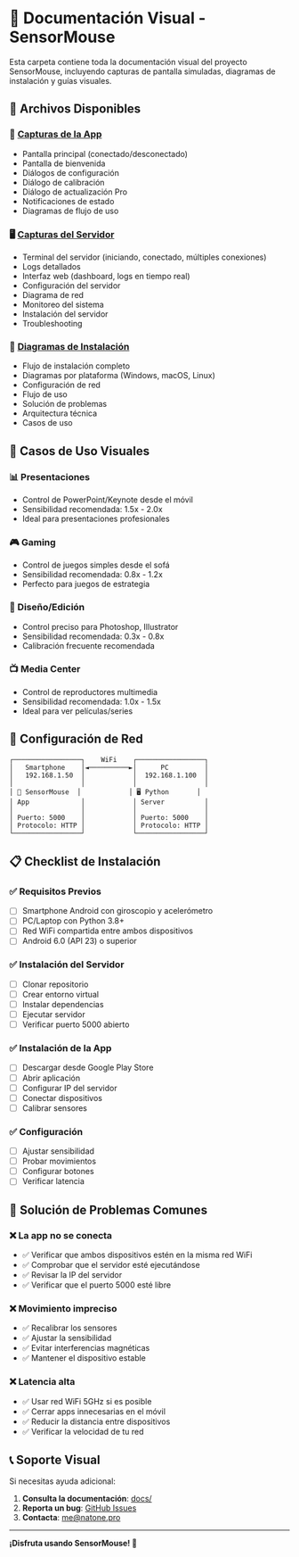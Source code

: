 # 📸 Documentación Visual - SensorMouse

Esta carpeta contiene toda la documentación visual del proyecto SensorMouse, incluyendo capturas de pantalla simuladas, diagramas de instalación y guías visuales.

## 📁 Archivos Disponibles

### 📱 [Capturas de la App](app_screenshots.md)
- Pantalla principal (conectado/desconectado)
- Pantalla de bienvenida
- Diálogos de configuración
- Diálogo de calibración
- Diálogo de actualización Pro
- Notificaciones de estado
- Diagramas de flujo de uso

### 🖥️ [Capturas del Servidor](server_screenshots.md)
- Terminal del servidor (iniciando, conectado, múltiples conexiones)
- Logs detallados
- Interfaz web (dashboard, logs en tiempo real)
- Configuración del servidor
- Diagrama de red
- Monitoreo del sistema
- Instalación del servidor
- Troubleshooting

### 🔧 [Diagramas de Instalación](installation_diagram.md)
- Flujo de instalación completo
- Diagramas por plataforma (Windows, macOS, Linux)
- Configuración de red
- Flujo de uso
- Solución de problemas
- Arquitectura técnica
- Casos de uso

## 🎯 Casos de Uso Visuales

### 📊 Presentaciones
- Control de PowerPoint/Keynote desde el móvil
- Sensibilidad recomendada: 1.5x - 2.0x
- Ideal para presentaciones profesionales

### 🎮 Gaming
- Control de juegos simples desde el sofá
- Sensibilidad recomendada: 0.8x - 1.2x
- Perfecto para juegos de estrategia

### 🎨 Diseño/Edición
- Control preciso para Photoshop, Illustrator
- Sensibilidad recomendada: 0.3x - 0.8x
- Calibración frecuente recomendada

### 📺 Media Center
- Control de reproductores multimedia
- Sensibilidad recomendada: 1.0x - 1.5x
- Ideal para ver películas/series

## 🔧 Configuración de Red

```
┌─────────────────┐    WiFi    ┌─────────────────┐
│   Smartphone    │◄──────────►│      PC         │
│   192.168.1.50  │            │  192.168.1.100  │
│                 │            │                 │
│ 📱 SensorMouse  │            │ 🖥️ Python       │
│ App             │            │ Server          │
│                 │            │                 │
│ Puerto: 5000    │            │ Puerto: 5000    │
│ Protocolo: HTTP │            │ Protocolo: HTTP │
└─────────────────┘            └─────────────────┘
```

## 📋 Checklist de Instalación

### ✅ Requisitos Previos
- [ ] Smartphone Android con giroscopio y acelerómetro
- [ ] PC/Laptop con Python 3.8+
- [ ] Red WiFi compartida entre ambos dispositivos
- [ ] Android 6.0 (API 23) o superior

### ✅ Instalación del Servidor
- [ ] Clonar repositorio
- [ ] Crear entorno virtual
- [ ] Instalar dependencias
- [ ] Ejecutar servidor
- [ ] Verificar puerto 5000 abierto

### ✅ Instalación de la App
- [ ] Descargar desde Google Play Store
- [ ] Abrir aplicación
- [ ] Configurar IP del servidor
- [ ] Conectar dispositivos
- [ ] Calibrar sensores

### ✅ Configuración
- [ ] Ajustar sensibilidad
- [ ] Probar movimientos
- [ ] Configurar botones
- [ ] Verificar latencia

## 🚨 Solución de Problemas Comunes

### ❌ La app no se conecta
- ✅ Verificar que ambos dispositivos estén en la misma red WiFi
- ✅ Comprobar que el servidor esté ejecutándose
- ✅ Revisar la IP del servidor
- ✅ Verificar que el puerto 5000 esté libre

### ❌ Movimiento impreciso
- ✅ Recalibrar los sensores
- ✅ Ajustar la sensibilidad
- ✅ Evitar interferencias magnéticas
- ✅ Mantener el dispositivo estable

### ❌ Latencia alta
- ✅ Usar red WiFi 5GHz si es posible
- ✅ Cerrar apps innecesarias en el móvil
- ✅ Reducir la distancia entre dispositivos
- ✅ Verificar la velocidad de tu red

## 📞 Soporte Visual

Si necesitas ayuda adicional:

1. **Consulta la documentación**: [docs/](../)
2. **Reporta un bug**: [GitHub Issues](https://github.com/natone2/sensormouse/issues)
3. **Contacta**: [me@natone.pro](mailto:me@natone.pro)

---

**¡Disfruta usando SensorMouse! 🚀** 